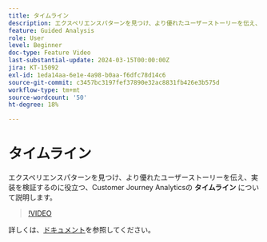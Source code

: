 ```yaml
---
title: タイムライン
description: エクスペリエンスパターンを見つけ、より優れたユーザーストーリーを伝え、実装を検証するのに役立つ、Customer Journey Analyticsのタイムラインについて説明します。
feature: Guided Analysis
role: User
level: Beginner
doc-type: Feature Video
last-substantial-update: 2024-03-15T00:00:00Z
jira: KT-15092
exl-id: 1eda14aa-6e1e-4a98-b0aa-f6dfc78d14c6
source-git-commit: c3457bc3197fef37890e32ac8831fb426e3b575d
workflow-type: tm+mt
source-wordcount: '50'
ht-degree: 18%

---
```


# タイムライン

エクスペリエンスパターンを見つけ、より優れたユーザーストーリーを伝え、実装を検証するのに役立つ、Customer Journey Analyticsの **タイムライン** について説明します。

>[!VIDEO](https://video.tv.adobe.com/v/3427810/?learn=on)

詳しくは、[ドキュメント](https://experienceleague.adobe.com/ja/docs/analytics-platform/using/guided-analysis/streams/timeline)を参照してください。
